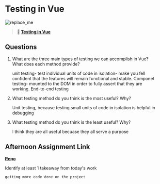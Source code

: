 # Testing in Vue

![replace_me](https://codeworks.blob.core.windows.net/public/assets/img/illustrations/placeholder.svg)

> **📖 [Testing in Vue](https://codeworksacademy.com/fs-student-guide/resources/wk8-9/04-Vue-Testing)**

## Questions

1. What are the three main types of testing we can accomplish in Vue? What does each method provide?

    unit testing- test individual units of code in isolation- make you fell confident that the features will remain functional and stable. Componet testing- mounted to the DOM in order to fully assert that they are working. End-to-end testing 

2. What testing method do you think is the most useful? Why?

     Unit testing, because testing small units of code in isolation is helpful in debugging 

3. What testing method do you think is the least useful? Why?
     
     I think they are all useful becuase they all serve a purpose 

## Afternoon Assignment Link

**[Repo](https://github.com/katie-mccauley/<ASSIGNMENT_REPO>)**

Identify at least 1 takeaway from today's work

    getting more code done on the project
